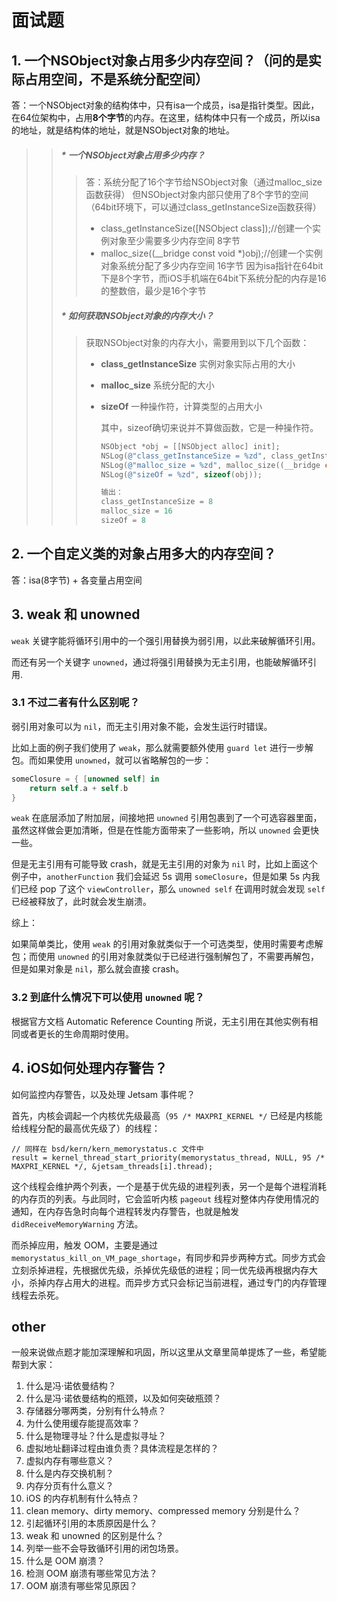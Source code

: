 # 面试题

## 1. 一个NSObject对象占用多少内存空间？（问的是实际占用空间，不是系统分配空间）

答：一个NSObject对象的结构体中，只有isa一个成员，isa是指针类型。因此，在64位架构中，占用**8个字节**的内存。在这里，结构体中只有一个成员，所以isa的地址，就是结构体的地址，就是NSObject对象的地址。

> >##### *  一个NSObject对象占用多少内存？
> >
> >> 答：系统分配了16个字节给NSObject对象（通过malloc_size函数获得）
> >>  但NSObject对象内部只使用了8个字节的空间（64bit环境下，可以通过class_getInstanceSize函数获得）
> >>
> >> - class_getInstanceSize([NSObject class]);//创建一个实例对象至少需要多少内存空间   8字节
> >> - malloc_size((__bridge const void *)obj);//创建一个实例对象系统分配了多少内存空间   16字节
> >>   因为isa指针在64bit下是8个字节，而iOS手机端在64bit下系统分配的内存是16的整数倍，最少是16个字节
> >
> >##### *  如何获取NSObject对象的内存大小？
> >
> >> 获取NSObject对象的内存大小，需要用到以下几个函数：
> >>
> >> * **class_getInstanceSize** 实例对象实际占用的大小
> >>
> >> * **malloc_size** 系统分配的大小
> >>
> >> * **sizeOf** 一种操作符，计算类型的占用大小
> >>
> >>   其中，sizeof确切来说并不算做函数，它是一种操作符。
> >>
> >>   ```objective-c
> >>   NSObject *obj = [[NSObject alloc] init];
> >>   NSLog(@"class_getInstanceSize = %zd", class_getInstanceSize([NSObject class]));
> >>   NSLog(@"malloc_size = %zd", malloc_size((__bridge const void *)(obj)));     
> >>   NSLog(@"sizeOf = %zd", sizeof(obj));
> >>   ```
> >>
> >>   ```c++
> >>   输出：
> >>   class_getInstanceSize = 8
> >>   malloc_size = 16
> >>   sizeOf = 8
> >>   ```

## 2. 一个自定义类的对象占用多大的内存空间？

答：isa(8字节) + 各变量占用空间

## 3. weak 和 unowned

`weak` 关键字能将循环引用中的一个强引用替换为弱引用，以此来破解循环引用。

而还有另一个关键字 `unowned`，通过将强引用替换为无主引用，也能破解循环引用.

### 3.1 不过二者有什么区别呢？

弱引用对象可以为 `nil`，而无主引用对象不能，会发生运行时错误。

比如上面的例子我们使用了 `weak`，那么就需要额外使用 `guard let` 进行一步解包。而如果使用 `unowned`，就可以省略解包的一步：

```swift
someClosure = { [unowned self] in
    return self.a + self.b
}
```

`weak` 在底层添加了附加层，间接地把 `unowned` 引用包裹到了一个可选容器里面，虽然这样做会更加清晰，但是在性能方面带来了一些影响，所以 `unowned` 会更快一些。

但是无主引用有可能导致 crash，就是无主引用的对象为 `nil` 时，比如上面这个例子中，`anotherFunction` 我们会延迟 5s 调用 `someClosure`，但是如果 5s 内我们已经 pop 了这个 `viewController`，那么 `unowned self` 在调用时就会发现 `self` 已经被释放了，此时就会发生崩溃。

综上：

如果简单类比，使用 `weak` 的引用对象就类似于一个可选类型，使用时需要考虑解包；而使用 `unowned` 的引用对象就类似于已经进行强制解包了，不需要再解包，但是如果对象是 `nil`，那么就会直接 crash。

### 3.2 到底什么情况下可以使用 `unowned` 呢？

根据官方文档 Automatic Reference Counting 所说，无主引用在其他实例有相同或者更长的生命周期时使用。

## 4. iOS如何处理内存警告？

如何监控内存警告，以及处理 Jetsam 事件呢？

首先，内核会调起一个内核优先级最高（`95 /* MAXPRI_KERNEL */` 已经是内核能给线程分配的最高优先级了）的线程：

```
// 同样在 bsd/kern/kern_memorystatus.c 文件中
result = kernel_thread_start_priority(memorystatus_thread, NULL, 95 /* MAXPRI_KERNEL */, &jetsam_threads[i].thread);
```

这个线程会维护两个列表，一个是基于优先级的进程列表，另一个是每个进程消耗的内存页的列表。与此同时，它会监听内核 `pageout` 线程对整体内存使用情况的通知，在内存告急时向每个进程转发内存警告，也就是触发 `didReceiveMemoryWarning` 方法。

而杀掉应用，触发 OOM，主要是通过 `memorystatus_kill_on_VM_page_shortage`，有同步和异步两种方式。同步方式会立刻杀掉进程，先根据优先级，杀掉优先级低的进程；同一优先级再根据内存大小，杀掉内存占用大的进程。而异步方式只会标记当前进程，通过专门的内存管理线程去杀死。

### 

## other

一般来说做点题才能加深理解和巩固，所以这里从文章里简单提炼了一些，希望能帮到大家：

1. 什么是冯·诺依曼结构？
2. 什么是冯·诺依曼结构的瓶颈，以及如何突破瓶颈？
3. 存储器分哪两类，分别有什么特点？
4. 为什么使用缓存能提高效率？
5. 什么是物理寻址？什么是虚拟寻址？
6. 虚拟地址翻译过程由谁负责？具体流程是怎样的？
7. 虚拟内存有哪些意义？
8. 什么是内存交换机制？
9. 内存分页有什么意义？
10. iOS 的内存机制有什么特点？
11. clean memory、dirty memory、compressed memory 分别是什么？
12. 引起循环引用的本质原因是什么？
13. weak 和 unowned 的区别是什么？
14. 列举一些不会导致循环引用的闭包场景。
15. 什么是 OOM 崩溃？
16. 检测 OOM 崩溃有哪些常见方法？
17. OOM 崩溃有哪些常见原因？
